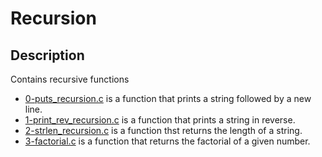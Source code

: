 # Recursion

## Description
Contains recursive functions

- [0-puts_recursion.c](./0-puts_recursion) is a function that prints a string followed by a new line.
- [1-print_rev_recursion.c](./1-print_rev_recursion.c) is a function that prints a string in reverse.
- [2-strlen_recursion.c](./2-strlen_recursion) is a function thst returns the length of a string.
- [3-factorial.c](./3-factorial.c) is a function that returns the factorial of a given number.


